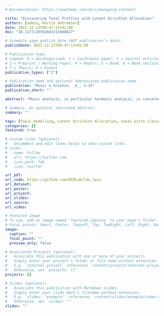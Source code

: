 ```yaml
---
# Documentation: https://wowchemy.com/docs/managing-content/

title: "Discovering Tonal Profiles with Latent Dirichlet Allocation"
authors: [admin, Martin Rohrmeier]
date: 2021-12-13T08:47:13+01:00
doi: "10.1177/20592043211048827"

# Schedule page publish date (NOT publication's date).
publishDate: 2021-12-13T08:47:13+01:00

# Publication type.
# Legend: 0 = Uncategorized; 1 = Conference paper; 2 = Journal article;
# 3 = Preprint / Working Paper; 4 = Report; 5 = Book; 6 = Book section;
# 7 = Thesis; 8 = Patent
publication_types: ["2"]

# Publication name and optional abbreviated publication name.
publication: "Music & Science, _4_, 1-15"
publication_short: ""

abstract: "Music analysis, in particular harmonic analysis, is concerned with the way pitches are organized in pieces of music, and a range of empirical applications have been developed, for example, for chord recognition or key finding. Naturally, these approaches rely on some operationalization of the concepts they aim to investigate. In this study, we take a complementary approach and discover latent tonal structures in an unsupervised manner. We use the topic model Latent Dirichlet Allocation and apply it to a large historical corpus of musical pieces from the Western classical tradition. This method conceives topics as distributions of pitch classes without assuming a priori that they correspond to either chords, keys, or other harmonic phenomena. To illustrate the generative process assumed by the model, we create an artificial corpus with arbitrary parameter settings and compare the sampled pieces to real compositions. The results we obtain by applying the topic model to the musical corpus show that the inferred topics have music-theoretically meaningful interpretations. In particular, topics cover contiguous segments on the line of fifths and mostly correspond to diatonic sets. Moreover, tracing the prominence of topics over the course of music history over ∼600 years reflects changes in the ways pitch classes are employed in musical compositions and reveals particularly strong changes at the transition from common-practice to extended tonality in the 19th century."

# Summary. An optional shortened abstract.
summary: ""

tags: [Topic modelling, Latent Dirichlet Allocation, tonal pitch classes, tonality, corpus studies]
categories: []
featured: true  

# Custom links (optional).
#   Uncomment and edit lines below to show custom links.
# links:
# - name: Follow
#   url: https://twitter.com
#   icon_pack: fab
#   icon: twitter

url_pdf:
url_code: https://github.com/DCMLab/lda_tpcs
url_dataset:
url_poster:
url_project:
url_slides:
url_source:
url_video:

# Featured image
# To use, add an image named `featured.jpg/png` to your page's folder. 
# Focal points: Smart, Center, TopLeft, Top, TopRight, Left, Right, BottomLeft, Bottom, BottomRight.
image:
  caption: ""
  focal_point: ""
  preview_only: false

# Associated Projects (optional).
#   Associate this publication with one or more of your projects.
#   Simply enter your project's folder or file name without extension.
#   E.g. `internal-project` references `content/project/internal-project/index.md`.
#   Otherwise, set `projects: []`.
projects: []

# Slides (optional).
#   Associate this publication with Markdown slides.
#   Simply enter your slide deck's filename without extension.
#   E.g. `slides: "example"` references `content/slides/example/index.md`.
#   Otherwise, set `slides: ""`.
slides: ""
---
```

